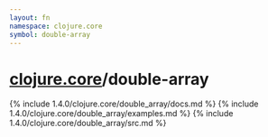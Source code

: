 ```yaml
---
layout: fn
namespace: clojure.core
symbol: double-array
---
```


# [clojure.core](../)/double-array

{% include 1.4.0/clojure.core/double_array/docs.md %}
{% include 1.4.0/clojure.core/double_array/examples.md %}
{% include 1.4.0/clojure.core/double_array/src.md %}

